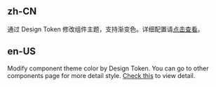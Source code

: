 ## zh-CN

通过 Design Token 修改组件主题，支持渐变色。详细配置请[点击查看](/docs/react/customize-theme-variable)。

## en-US

Modify component theme color by Design Token. You can go to other components page for more detail style. [Check this](/docs/react/customize-theme-variable) to view detail.
